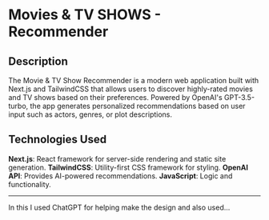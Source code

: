 # Movies & TV SHOWS - Recommender

## Description

The Movie & TV Show Recommender is a modern web application built with Next.js and TailwindCSS that allows users to discover highly-rated movies and TV shows based on their preferences. Powered by OpenAI's GPT-3.5-turbo, the app generates personalized recommendations based on user input such as actors, genres, or plot descriptions.

## Technologies Used

**Next.js**: React framework for server-side rendering and static site generation.
**TailwindCSS**: Utility-first CSS framework for styling.
**OpenAI API**: Provides AI-powered recommendations.
**JavaScript**: Logic and functionality.

---

In this I used ChatGPT for helping make the design and also used...
